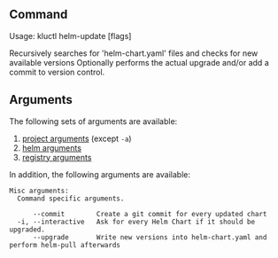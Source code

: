 <!-- This comment is uncommented when auto-synced to www-kluctl.io

---
title: "helm-update"
linkTitle: "helm-update"
weight: 10
description: >
    helm-update command
---
-->

## Command
<!-- BEGIN SECTION "helm-update" "Usage" false -->
Usage: kluctl helm-update [flags]

Recursively searches for 'helm-chart.yaml' files and checks for new available versions
Optionally performs the actual upgrade and/or add a commit to version control.

<!-- END SECTION -->

## Arguments
The following sets of arguments are available:
1. [project arguments](./common-arguments.md#project-arguments) (except `-a`)
1. [helm arguments](./common-arguments.md#helm-arguments)
1. [registry arguments](./common-arguments.md#registry-arguments)

In addition, the following arguments are available:
<!-- BEGIN SECTION "helm-update" "Misc arguments" true -->
```
Misc arguments:
  Command specific arguments.

      --commit        Create a git commit for every updated chart
  -i, --interactive   Ask for every Helm Chart if it should be upgraded.
      --upgrade       Write new versions into helm-chart.yaml and perform helm-pull afterwards

```
<!-- END SECTION -->